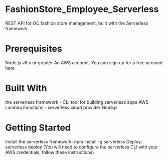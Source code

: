 # FashionStore_Employee_Serverless

REST API for GC fashion store management, built with the Serverless framework.

# Prerequisites

Node.js v8.x or greater
An AWS account. You can sign up for a free account here

# Built With

the serverless framework - CLI tool for building serverless apps
AWS Lambda Functions - serverless cloud provider
Node.js

# Getting Started

Install the serverless framework: npm install -g serverless
Deploy: serverless deploy (You will need to configure the serverless CLI with your AWS credentials; follow these instructions)
